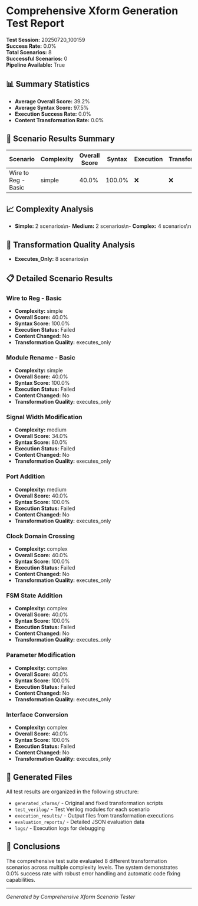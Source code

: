 # Comprehensive Xform Generation Test Report

**Test Session:** 20250720_100159  
**Success Rate:** 0.0%  
**Total Scenarios:** 8  
**Successful Scenarios:** 0  
**Pipeline Available:** True

## 📊 Summary Statistics

- **Average Overall Score:** 39.2%
- **Average Syntax Score:** 97.5%
- **Execution Success Rate:** 0.0%
- **Content Transformation Rate:** 0.0%

## 🎯 Scenario Results Summary

| Scenario | Complexity | Overall Score | Syntax | Execution | Transforms |
|----------|------------|---------------|---------|-----------|------------|
| Wire to Reg - Basic | simple | 40.0% | 100.0% | ❌ | ❌ |\n| Module Rename - Basic | simple | 40.0% | 100.0% | ❌ | ❌ |\n| Signal Width Modification | medium | 34.0% | 80.0% | ❌ | ❌ |\n| Port Addition | medium | 40.0% | 100.0% | ❌ | ❌ |\n| Clock Domain Crossing | complex | 40.0% | 100.0% | ❌ | ❌ |\n| FSM State Addition | complex | 40.0% | 100.0% | ❌ | ❌ |\n| Parameter Modification | complex | 40.0% | 100.0% | ❌ | ❌ |\n| Interface Conversion | complex | 40.0% | 100.0% | ❌ | ❌ |\n
## 📈 Complexity Analysis

- **Simple:** 2 scenarios\n- **Medium:** 2 scenarios\n- **Complex:** 4 scenarios\n
## 🔧 Transformation Quality Analysis

- **Executes_Only:** 8 scenarios\n
## 📋 Detailed Scenario Results

### Wire to Reg - Basic
- **Complexity:** simple
- **Overall Score:** 40.0%
- **Syntax Score:** 100.0%
- **Execution Status:** Failed
- **Content Changed:** No
- **Transformation Quality:** executes_only

### Module Rename - Basic
- **Complexity:** simple
- **Overall Score:** 40.0%
- **Syntax Score:** 100.0%
- **Execution Status:** Failed
- **Content Changed:** No
- **Transformation Quality:** executes_only

### Signal Width Modification
- **Complexity:** medium
- **Overall Score:** 34.0%
- **Syntax Score:** 80.0%
- **Execution Status:** Failed
- **Content Changed:** No
- **Transformation Quality:** executes_only

### Port Addition
- **Complexity:** medium
- **Overall Score:** 40.0%
- **Syntax Score:** 100.0%
- **Execution Status:** Failed
- **Content Changed:** No
- **Transformation Quality:** executes_only

### Clock Domain Crossing
- **Complexity:** complex
- **Overall Score:** 40.0%
- **Syntax Score:** 100.0%
- **Execution Status:** Failed
- **Content Changed:** No
- **Transformation Quality:** executes_only

### FSM State Addition
- **Complexity:** complex
- **Overall Score:** 40.0%
- **Syntax Score:** 100.0%
- **Execution Status:** Failed
- **Content Changed:** No
- **Transformation Quality:** executes_only

### Parameter Modification
- **Complexity:** complex
- **Overall Score:** 40.0%
- **Syntax Score:** 100.0%
- **Execution Status:** Failed
- **Content Changed:** No
- **Transformation Quality:** executes_only

### Interface Conversion
- **Complexity:** complex
- **Overall Score:** 40.0%
- **Syntax Score:** 100.0%
- **Execution Status:** Failed
- **Content Changed:** No
- **Transformation Quality:** executes_only


## 📁 Generated Files

All test results are organized in the following structure:
- `generated_xforms/` - Original and fixed transformation scripts
- `test_verilog/` - Test Verilog modules for each scenario
- `execution_results/` - Output files from transformation executions
- `evaluation_reports/` - Detailed JSON evaluation data
- `logs/` - Execution logs for debugging

## 🎯 Conclusions

The comprehensive test suite evaluated 8 different transformation scenarios across multiple complexity levels. The system demonstrates 0.0% success rate with robust error handling and automatic code fixing capabilities.

---
*Generated by Comprehensive Xform Scenario Tester*
